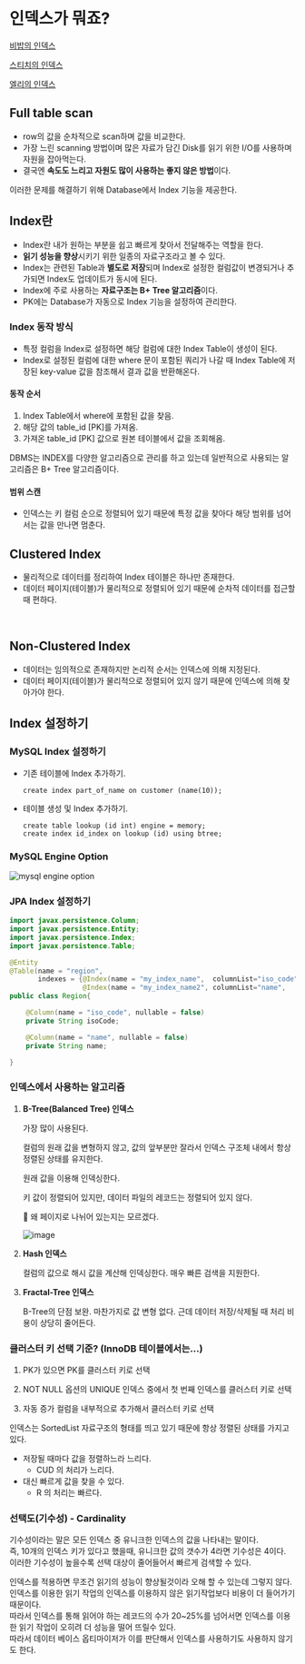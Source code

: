 # 인덱스가 뭐죠?

[비밥의 인덱스](bebop.md)

[스티치의 인덱스](stitch.md)

[엘리의 인덱스](elly-index.md)

## Full table scan

- row의 값을 순차적으로 scan하며 값을 비교한다.
- 가장 느린 scanning 방법이며 많은 자료가 담긴 Disk를 읽기 위한 I/O를 사용하며 자원을 잡아먹는다.
- 결국엔 **속도도 느리고 자원도 많이 사용하는 좋지 않은 방법**이다.

이러한 문제를 해결하기 위해 Database에서 Index 기능을 제공한다.



## Index란

- Index란 내가 원하는 부분을 쉽고 빠르게 찾아서 전달해주는 역할을 한다.
- **읽기 성능을 향상**시키기 위한 일종의 자료구조라고 볼 수 있다.
- Index는 관련된 Table과 **별도로 저장**되며 Index로 설정한 컬럼값이 변경되거나 추가되면 Index도 업데이트가 동시에 된다.
- Index에 주로 사용하는 **자료구조는 B+ Tree 알고리즘**이다.
- PK에는 Database가 자동으로 Index 기능을 설정하여 관리한다.



### Index 동작 방식

- 특정 컬럼을 Index로 설정하면 해당 컬럼에 대한 Index Table이 생성이 된다.
- Index로 설정된 컬럼에 대한 where 문이 포함된 쿼리가 나갈 때 Index Table에 저장된 key-value 값을 참조해서 결과 값을 반환해온다.



#### 동작 순서

1. Index Table에서 where에 포함된 값을 찾음.
2. 해당 값의 table_id [PK]를 가져옴.
3. 가져온 table_id [PK] 값으로 원본 테이블에서 값을 조회해옴.



DBMS는 INDEX를 다양한 알고리즘으로 관리를 하고 있는데 일반적으로 사용되는 알고리즘은 B+ Tree 알고리즘이다.



#### 범위 스캔

- 인덱스는 키 컬럼 순으로 정렬되어 있기 때문에 특정 값을 찾아다 해당 범위를 넘어서는 값을 만나면 멈춘다.



## Clustered Index

- 물리적으로 데이터를 정리하여 Index 테이블은 하나만 존재한다.
- 데이터 페이지(테이블)가 물리적으로 정렬되어 있기 때문에 순차적 데이터를 접근할 때 편하다.

<br/>

## Non-Clustered Index

- 데이터는 임의적으로 존재하지만 논리적 순서는 인덱스에 의해 지정된다.
- 데이터 페이지(테이블)가 물리적으로 정렬되어 있지 않기 때문에 인덱스에 의해 찾아가야 한다.



## Index 설정하기

### MySQL Index 설정하기

- 기존 테이블에 Index 추가하기.

  ```mysql
  create index part_of_name on customer (name(10));
  ```

- 테이블 생성 및 Index 추가하기.

  ```mysql
  create table lookup (id int) engine = memory;
  create index id_index on lookup (id) using btree;
  ```

### MySQL Engine Option

![mysql engine option](https://nesoy.github.io/assets/posts/20170709/1.PNG)

### JPA Index 설정하기

```java
import javax.persistence.Column;
import javax.persistence.Entity;
import javax.persistence.Index;
import javax.persistence.Table;

@Entity
@Table(name = "region",
       indexes = {@Index(name = "my_index_name",  columnList="iso_code", unique = true),
                  @Index(name = "my_index_name2", columnList="name",     unique = false)})
public class Region{

    @Column(name = "iso_code", nullable = false)
    private String isoCode;

    @Column(name = "name", nullable = false)
    private String name;

}
```



### 인덱스에서 사용하는 알고리즘

1. **B-Tree(Balanced Tree) 인덱스**

   가장 많이 사용된다.

   컬럼의 원래 값을 변형하지 않고, 값의 앞부분만 잘라서 인덱스 구조체 내에서 항상 정렬된 상태를 유지한다.

   원래 값을 이용해 인덱싱한다.

   키 값이 정렬되어 있지만, 데이터 파일의 레코드는 정렬되어 있지 않다.

   🤔 왜 페이지로 나뉘어 있는지는 모르겠다.

   ![image](https://user-images.githubusercontent.com/19922698/89736501-c69ea980-daa4-11ea-8a4a-9bb7aabd844d.png)

2. **Hash 인덱스**

   컬럼의 값으로 해시 값을 계산해 인덱싱한다. 매우 빠른 검색을 지원한다.

3. **Fractal-Tree 인덱스**

   B-Tree의 단점 보완. 마찬가지로 값 변형 없다. 근데 데이터 저장/삭제될 때 처리 비용이 상당히 줄어든다.



### 클러스터 키 선택 기준? (InnoDB 테이블에서는...)

1. PK가 있으면 PK를 클러스터 키로 선택

2. NOT NULL 옵션의 UNIQUE 인덱스 중에서 첫 번째 인덱스를 클러스터 키로 선택

3. 자동 증가 컬럼을 내부적으로 추가해서 클러스터 키로 선택





인덱스는 SortedList 자료구조의 형태를 띄고 있기 때문에 항상 정렬된 상태를 가지고 있다.

- 저장될 때마다 값을 정렬하느라 느리다.
  - CUD 의 처리가 느리다.
- 대신 빠르게 값을 찾을 수 있다.
  - R 의 처리는 빠르다.



### 선택도(기수성) - Cardinality

기수성이라는 말은 모든 인덱스 중 유니크한 인덱스의 값을 나타내는 말이다.  
즉, 10개의 인덱스 키가 있다고 했을때, 유니크한 값의 갯수가 4라면 기수성은 4이다.  
이러한 기수성이 높을수록 선택 대상이 줄어들어서 빠르게 검색할 수 있다.

인덱스를 적용하면 무조건 읽기의 성능이 향상될것이라 오해 할 수 있는데 그렇지 않다.  
인덱스를 이용한 읽기 작업의 인덱스를 이용하지 않은 읽기작업보다 비용이 더 들어가기 때문이다.  
따라서 인덱스를 통해 읽어야 하는 레코드의 수가 20~25%를 넘어서면 인덱스를 이용한 읽기 작업이 오히려 더 성능을 떨어 뜨릴수 있다.  
따라서 데이터 베이스 옵티마이저가 이를 판단해서 인덱스를 사용하기도 사용하지 않기도 한다.